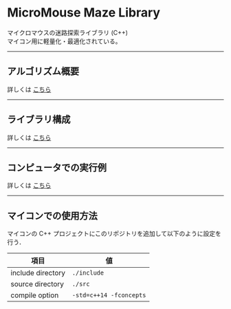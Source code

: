 # MicroMouse Maze Library

マイクロマウスの迷路探索ライブラリ (C++)  
マイコン用に軽量化・最適化されている。

--------------------------------------------------------------------------------

## アルゴリズム概要

詳しくは [こちら](docs/algorithm.md)

--------------------------------------------------------------------------------

## ライブラリ構成

詳しくは [こちら](docs/structure.md)

--------------------------------------------------------------------------------

## コンピュータでの実行例

詳しくは [こちら](docs/example.md)

--------------------------------------------------------------------------------

## マイコンでの使用方法

マイコンの C++ プロジェクトにこのリポジトリを追加して以下のように設定を行う．

| 項目              | 値                      |
| ----------------- | ----------------------- |
| include directory | `./include`             |
| source directory  | `./src`                 |
| compile option    | `-std=c++14 -fconcepts` |

